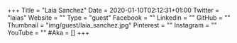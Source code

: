 +++
Title = "Laia Sanchez"
Date = 2020-01-10T02:12:31+01:00
Twitter = "laias"
Website = ""
Type = "guest"
Facebook = ""
Linkedin = ""
GitHub = ""
Thumbnail = "img/guest/laia_sanchez.jpg"
Pinterest = ""
Instagram = ""
YouTube = ""
#Aka = []
+++
